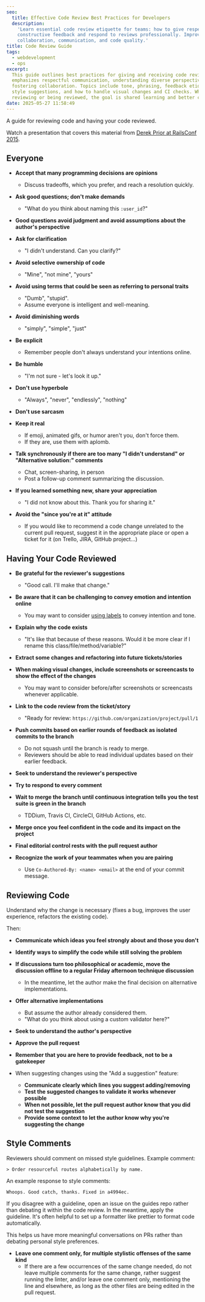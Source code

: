 ```yaml
---
seo:
  title: Effective Code Review Best Practices for Developers
  description:
    'Learn essential code review etiquette for teams: how to give respectful,
    constructive feedback and respond to reviews professionally. Improve
    collaboration, communication, and code quality.'
title: Code Review Guide
tags:
  - webdevelopment
  - ops
excerpt:
  This guide outlines best practices for giving and receiving code reviews. It
  emphasizes respectful communication, understanding diverse perspectives, and
  fostering collaboration. Topics include tone, phrasing, feedback etiquette,
  style suggestions, and how to handle visual changes and CI checks. Whether
  reviewing or being reviewed, the goal is shared learning and better code.
date: 2025-05-27 11:58:49
---
```


A guide for reviewing code and having your code reviewed.

Watch a presentation that covers this material from
[Derek Prior at RailsConf 2015](https://www.youtube.com/watch?v=PJjmw9TRB7s).

## Everyone

- **Accept that many programming decisions are opinions**
  - Discuss tradeoffs, which you prefer, and reach a resolution quickly.

- **Ask good questions; don't make demands**
  - "What do you think about naming this `:user_id`?"

- **Good questions avoid judgment and avoid assumptions about the author's
  perspective**
- **Ask for clarification**
  - "I didn't understand. Can you clarify?"

- **Avoid selective ownership of code**
  - "Mine", "not mine", "yours"

- **Avoid using terms that could be seen as referring to personal traits**
  - "Dumb", "stupid".
  - Assume everyone is intelligent and well-meaning.

- **Avoid diminishing words**
  - "simply", "simple", "just"

- **Be explicit**
  - Remember people don't always understand your intentions online.

- **Be humble**
  - "I'm not sure - let's look it up."

- **Don't use hyperbole**
  - "Always", "never", "endlessly", "nothing"

- **Don't use sarcasm**
- **Keep it real**
  - If emoji, animated gifs, or humor aren't you, don't force them.
  - If they are, use them with aplomb.

- **Talk synchronously if there are too many "I didn't understand" or
  "Alternative solution:" comments**
  - Chat, screen-sharing, in person
  - Post a follow-up comment summarizing the discussion.

- **If you learned something new, share your appreciation**
  - "I did not know about this. Thank you for sharing it."

- **Avoid the "since you're at it" attitude**
  - If you would like to recommend a code change unrelated to the current pull
    request, suggest it in the appropriate place or open a ticket for it (on
    Trello, JIRA, GitHub project...)

## Having Your Code Reviewed

- **Be grateful for the reviewer's suggestions**
  - "Good call. I'll make that change."

- **Be aware that it can be challenging to convey emotion and intention online**
  - You may want to consider [using labels] to convey intention and tone.

- **Explain why the code exists**
  - "It's like that because of these reasons. Would it be more clear if I rename
    this class/file/method/variable?"

- **Extract some changes and refactoring into future tickets/stories**
- **When making visual changes, include screenshots or screencasts to show the
  effect of the changes**
  - You may want to consider before/after screenshots or screencasts whenever
    applicable.

- **Link to the code review from the ticket/story**
  - "Ready for review: `https://github.com/organization/project/pull/1`

- **Push commits based on earlier rounds of feedback as isolated commits to the
  branch**
  - Do not squash until the branch is ready to merge.
  - Reviewers should be able to read individual updates based on their earlier
    feedback.

- **Seek to understand the reviewer's perspective**
- **Try to respond to every comment**
- **Wait to merge the branch until continuous integration tells you the test
  suite is green in the branch**
  - TDDium, Travis CI, CircleCI, GitHub Actions, etc.

- **Merge once you feel confident in the code and its impact on the project**
- **Final editorial control rests with the pull request author**

- **Recognize the work of your teammates when you are pairing**
  - Use `Co-Authored-By: <name> <email>` at the end of your commit message.

## Reviewing Code

Understand why the change is necessary (fixes a bug, improves the user
experience, refactors the existing code).

Then:

- **Communicate which ideas you feel strongly about and those you don't**
- **Identify ways to simplify the code while still solving the problem**
- **If discussions turn too philosophical or academic, move the discussion
  offline to a regular Friday afternoon technique discussion**
  - In the meantime, let the author make the final decision on alternative
    implementations.

- **Offer alternative implementations**
  - But assume the author already considered them.
  - "What do you think about using a custom validator here?"

- **Seek to understand the author's perspective**
- **Approve the pull request**
- **Remember that you are here to provide feedback, not to be a gatekeeper**
- When suggesting changes using the "Add a suggestion" feature:
  - **Communicate clearly which lines you suggest adding/removing**
  - **Test the suggested changes to validate it works whenever possible**
  - **When not possible, let the pull request author know that you did not test
    the suggestion**
  - **Provide some context to let the author know why you're suggesting the
    change**

## Style Comments

Reviewers should comment on missed style guidelines. Example comment:

    > Order resourceful routes alphabetically by name.

An example response to style comments:

    Whoops. Good catch, thanks. Fixed in a4994ec.

If you disagree with a guideline, open an issue on the guides repo rather than
debating it within the code review. In the meantime, apply the guideline. It's
often helpful to set up a formatter like prettier to format code automatically.

This helps us have more meaningful conversations on PRs rather than debating
personal style preferences.

- **Leave one comment only, for multiple stylistic offenses of the same kind**
  - If there are a few occurrences of the same change needed, do not leave
    multiple comments for the same change, rather suggest running the linter,
    and/or leave one comment only, mentioning the line and elsewhere, as long as
    the other files are being edited in the pull request.

[using labels]: /wiki/webdevelopment/conventional-comments
